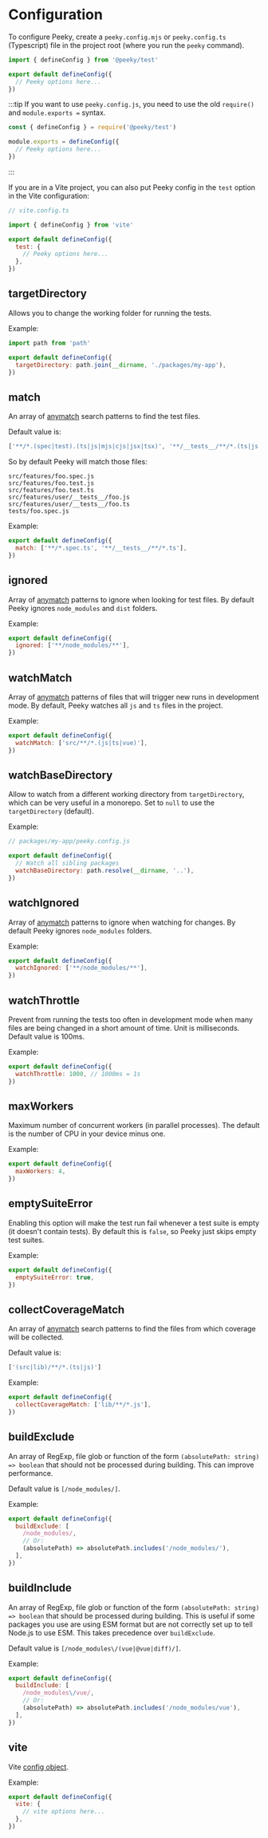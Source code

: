 # Configuration

To configure Peeky, create a `peeky.config.mjs` or `peeky.config.ts` (Typescript) file in the project root (where you run the `peeky` command).

```js
import { defineConfig } from '@peeky/test'

export default defineConfig({
  // Peeky options here...
})
```

:::tip
If you want to use `peeky.config.js`, you need to use the old `require()` and `module.exports =` syntax.

```js
const { defineConfig } = require('@peeky/test')

module.exports = defineConfig({
  // Peeky options here...
})
```

:::

If you are in a Vite project, you can also put Peeky config in the `test` option in the Vite configuration:

```js
// vite.config.ts

import { defineConfig } from 'vite'

export default defineConfig({
  test: {
    // Peeky options here...
  },
})
```

## targetDirectory

Allows you to change the working folder for running the tests.

Example:

```js
import path from 'path'

export default defineConfig({
  targetDirectory: path.join(__dirname, './packages/my-app'),
})
```

## match

An array of [anymatch](https://github.com/micromatch/anymatch) search patterns to find the test files.

Default value is:

```js
['**/*.(spec|test).(ts|js|mjs|cjs|jsx|tsx)', '**/__tests__/**/*.(ts|js|mjs|cjs|jsx|tsx)']
```

So by default Peeky will match those files:

```
src/features/foo.spec.js
src/features/foo.test.js
src/features/foo.test.ts
src/features/user/__tests__/foo.js
src/features/user/__tests__/foo.ts
tests/foo.spec.js
```

Example:

```js
export default defineConfig({
  match: ['**/*.spec.ts', '**/__tests__/**/*.ts'],
})
```

## ignored

Array of [anymatch](https://github.com/micromatch/anymatch) patterns to ignore when looking for test files. By default Peeky ignores `node_modules` and `dist` folders.

Example:

```js
export default defineConfig({
  ignored: ['**/node_modules/**'],
})
```

## watchMatch

Array of [anymatch](https://github.com/micromatch/anymatch) patterns of files that will trigger new runs in development mode. By default, Peeky watches all `js` and `ts` files in the project.

Example:

```js
export default defineConfig({
  watchMatch: ['src/**/*.(js|ts|vue)'],
})
```

## watchBaseDirectory

Allow to watch from a different working directory from `targetDirectory`, which can be very useful in a monorepo. Set to `null` to use the `targetDirectory` (default).

Example:

```js
// packages/my-app/peeky.config.js

export default defineConfig({
  // Watch all sibling packages
  watchBaseDirectory: path.resolve(__dirname, '..'),
})
```

## watchIgnored

Array of [anymatch](https://github.com/micromatch/anymatch) patterns to ignore when watching for changes. By default Peeky ignores `node_modules` folders.

Example:

```js
export default defineConfig({
  watchIgnored: ['**/node_modules/**'],
})
```

## watchThrottle

Prevent from running the tests too often in development mode when many files are being changed in a short amount of time. Unit is milliseconds. Default value is 100ms.

Example:

```js
export default defineConfig({
  watchThrottle: 1000, // 1000ms = 1s
})
```

## maxWorkers

Maximum number of concurrent workers (in parallel processes). The default is the number of CPU in your device minus one.

Example:

```js
export default defineConfig({
  maxWorkers: 4,
})
```

## emptySuiteError

Enabling this option will make the test run fail whenever a test suite is empty (it doesn't contain tests). By default this is `false`, so Peeky just skips empty test suites.

Example:

```js
export default defineConfig({
  emptySuiteError: true,
})
```

## collectCoverageMatch

An array of [anymatch](https://github.com/micromatch/anymatch) search patterns to find the files from which coverage will be collected.

Default value is:

```js
['(src|lib)/**/*.(ts|js)']
```

Example:

```js
export default defineConfig({
  collectCoverageMatch: ['lib/**/*.js'],
})
```

## buildExclude

An array of RegExp, file glob or function of the form `(absolutePath: string) => boolean` that should not be processed during building. This can improve performance.

Default value is `[/node_modules/]`.

Example:

```js
export default defineConfig({
  buildExclude: [
    /node_modules/,
    // Or:
    (absolutePath) => absolutePath.includes('/node_modules/'),
  ],
})
```

## buildInclude

An array of RegExp, file glob or function of the form `(absolutePath: string) => boolean` that should be processed during building. This is useful if some packages you use are using ESM format but are not correctly set up to tell Node.js to use ESM. This takes precedence over `buildExclude`.

Default value is `[/node_modules\/(vue|@vue|diff)/]`.

Example:

```js
export default defineConfig({
  buildInclude: [
    /node_modules\/vue/,
    // Or:
    (absolutePath) => absolutePath.includes('/node_modules/vue'),
  ],
})
```

## vite

Vite [config object](https://vitejs.dev/config/).

Example:

```js
export default defineConfig({
  vite: {
    // vite options here...
  },
})
```
